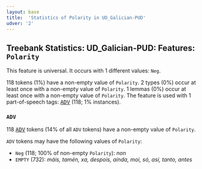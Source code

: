 ```yaml
---
layout: base
title:  'Statistics of Polarity in UD_Galician-PUD'
udver: '2'
---
```


## Treebank Statistics: UD_Galician-PUD: Features: `Polarity`

This feature is universal.
It occurs with 1 different values: `Neg`.

118 tokens (1%) have a non-empty value of `Polarity`.
2 types (0%) occur at least once with a non-empty value of `Polarity`.
1 lemmas (0%) occur at least once with a non-empty value of `Polarity`.
The feature is used with 1 part-of-speech tags: <tt><a href="gl_pud-pos-ADV.html">ADV</a></tt> (118; 1% instances).

### `ADV`

118 <tt><a href="gl_pud-pos-ADV.html">ADV</a></tt> tokens (14% of all `ADV` tokens) have a non-empty value of `Polarity`.

`ADV` tokens may have the following values of `Polarity`:

* `Neg` (118; 100% of non-empty `Polarity`): <em>non</em>
* `EMPTY` (732): <em>máis, tamén, xa, despois, aínda, moi, só, así, tanto, antes</em>

